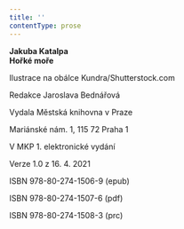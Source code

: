 ```yaml
---
title: ''
contentType: prose
---
```


<section>

**Jakuba Katalpa  
Hořké moře**

</section>

<section>

Ilustrace na obálce Kundra/Shutterstock.com

Redakce Jaroslava Bednářová

</section>

<section>

Vydala Městská knihovna v Praze

Mariánské nám. 1, 115 72 Praha 1

</section>

<section>

V MKP 1. elektronické vydání

Verze 1.0 z 16. 4. 2021

</section>

<section>

ISBN 978-80-274-1506-9 (epub)

ISBN 978-80-274-1507-6 (pdf)

ISBN 978-80-274-1508-3 (prc)

</section>
